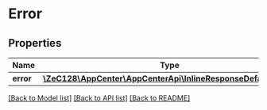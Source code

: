 # Error

## Properties
Name | Type | Description | Notes
------------ | ------------- | ------------- | -------------
**error** | [**\ZeC128\AppCenter\AppCenterApi\InlineResponseDefault4Error**](InlineResponseDefault4Error.md) |  | [optional] 

[[Back to Model list]](../README.md#documentation-for-models) [[Back to API list]](../README.md#documentation-for-api-endpoints) [[Back to README]](../README.md)


